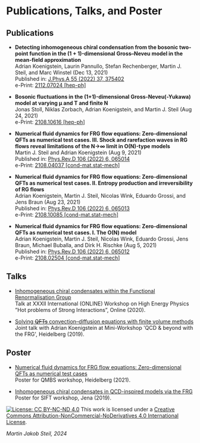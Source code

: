 # Publications, Talks, and Poster

## Publications

* **Detecting inhomogeneous chiral condensation from the bosonic two-point function in the (1 + 1)-dimensional Gross–Neveu model in the mean-field approximation**<br/>
Adrian Koenigstein, Laurin Pannullo, Stefan Rechenberger, Martin J. Steil, and Marc Winstel (Dec 13, 2021)<br/>
Published in: [J.Phys.A 55 (2022) 37, 375402](https://doi.org/10.1088/1751-8121/ac820a)<br/>
e-Print: [2112.07024 [hep-ph]](https://arxiv.org/abs/2112.07024)

* **Bosonic fluctuations in the (1+1)-dimensional Gross-Neveu(-Yukawa) model at varying μ and T and finite N**<br/>
Jonas Stoll, Niklas Zorbach, Adrian Koenigstein, and Martin J. Steil (Aug 24, 2021)<br/>
e-Print: [2108.10616 [hep-ph]](https://arxiv.org/abs/2108.10616)

* **Numerical fluid dynamics for FRG flow equations: Zero-dimensional QFTs as numerical test cases. III. Shock and rarefaction waves in RG flows reveal limitations of the N→∞ limit in O(N)-type models**<br/>
Martin J. Steil and Adrian Koenigstein (Aug 9, 2021)<br/>
Published in: [Phys.Rev.D 106 (2022) 6, 065014](https://doi.org/10.1103/PhysRevD.106.065014)<br/>
e-Print: [2108.04037 [cond-mat.stat-mech]](https://arxiv.org/abs/2108.04037)

* **Numerical fluid dynamics for FRG flow equations: Zero-dimensional QFTs as numerical test cases. II. Entropy production and irreversibility of RG flows**<br/>
Adrian Koenigstein, Martin J. Steil, Nicolas Wink, Eduardo Grossi, and Jens Braun (Aug 23, 2021)<br/>
Published in: [Phys.Rev.D 106 (2022) 6, 065013](https://doi.org/10.1103/PhysRevD.106.065013)<br/>
e-Print: [2108.10085 [cond-mat.stat-mech]](https://arxiv.org/abs/2108.10085)

* **Numerical fluid dynamics for FRG flow equations: Zero-dimensional QFTs as numerical test cases. I. The O(N) model**<br/>
Adrian Koenigstein, Martin J. Steil, Nicolas Wink, Eduardo Grossi, Jens Braun,  Michael Buballa, and Dirk H. Rischke (Aug 5, 2021)<br/>
Published in: [Phys.Rev.D 106 (2022) 6, 065012](https://doi.org/10.1103/PhysRevD.106.065012)<br/>
e-Print: [2108.02504 [cond-mat.stat-mech]](https://arxiv.org/abs/2108.02504)

## Talks

* [Inhomogeneous chiral condensates within the Functional Renormalisation Group](../talks/20201111_HPSI_handout.pdf)<br/>
Talk at XXXII International (ONLINE) Workshop on High Energy Physics ”Hot problems of Strong Interactions”, Online (2020).

* [Solving ~~QFTs~~ convection–diffusion equations with finite volume methods](../talks/20190717-KT-Heidelberg_handout.pdf)<br/>
Joint talk with Adrian Koenigstein at Mini-Workshop 'QCD & beyond with the FRG', Heidelberg (2019).

## Poster

* [Numerical fluid dynamics for FRG flow equations: Zero-dimensional QFTs as numerical test cases](../poster/20210715-QMBS_Workshop_Heidelberg.pdf)<br/>
Poster for QMBS workshop, Heidelberg (2021).

* [Inhomogeneous chiral condensates in QCD-inspired models via the FRG](../poster/20191105-SIFT_Workshop_Jena.pdf)<br/>
Poster for SIFT workshop, Jena (2019).

[![License: CC BY-NC-ND 4.0](https://i.creativecommons.org/l/by-nc-nd/4.0/80x15.png)](http://creativecommons.org/licenses/by-nc-nd/4.0/)
This work is licensed under a [Creative Commons Attribution-NonCommercial-NoDerivatives 4.0 International License](http://creativecommons.org/licenses/by-nc-nd/4.0/).

<i>Martin Jakob Steil, 2024</i>
